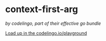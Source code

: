 # context-first-arg

_by codelingo, part of their effective go bundle_


[Load up in the codelingo.io/playground](https://codelingo.io/playground/?repo=github.com/codelingo/hub&dir=tenets/codelingo/code-review-comments/context-first-arg&tenet=codelingo/code-review-comments/context-first-arg)
